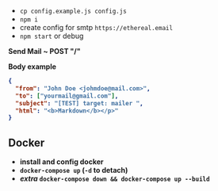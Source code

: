 - `cp config.example.js config.js`
- `npm i`
- create config for smtp `https://ethereal.email`
- `npm start` or debug

<b> Send Mail ~ POST "/"

Body example

```json
{
  "from": "John Doe <johmdoe@mail.com>",
  "to": ["yourmail@gmail.com"],
  "subject": "[TEST] target: mailer ",
  "html": "<b>Markdown</b></p>"
}
```

## Docker

- install and config docker
- `docker-compose up` (`-d` to detach)
- *extra* `docker-compose down && docker-compose up --build`
